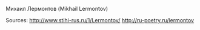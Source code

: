 Михаил Лермонтов (Mikhail Lermontov)

Sources:
http://www.stihi-rus.ru/1/Lermontov/
http://ru-poetry.ru/lermontov
